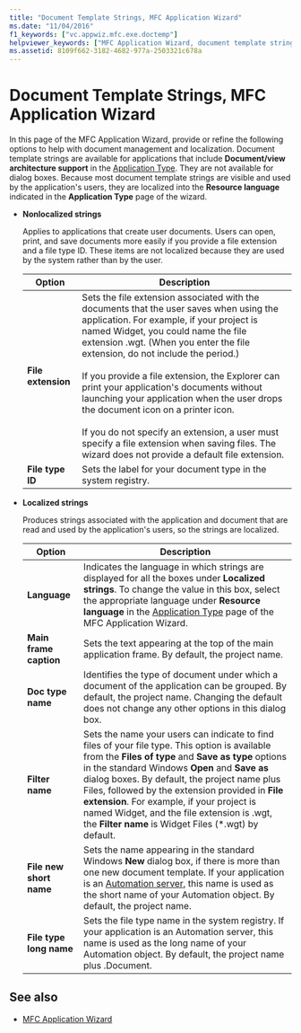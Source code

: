 ```yaml
---
title: "Document Template Strings, MFC Application Wizard"
ms.date: "11/04/2016"
f1_keywords: ["vc.appwiz.mfc.exe.doctemp"]
helpviewer_keywords: ["MFC Application Wizard, document template strings"]
ms.assetid: 8109f662-3182-4682-977a-2503321c678a
---
```

# Document Template Strings, MFC Application Wizard

In this page of the MFC Application Wizard, provide or refine the following options to help with document management and localization. Document template strings are available for applications that include **Document/view architecture support** in the [Application Type](../../mfc/reference/application-type-mfc-application-wizard.md). They are not available for dialog boxes. Because most document template strings are visible and used by the application's users, they are localized into the **Resource language** indicated in the **Application Type** page of the wizard.

- **Nonlocalized strings**

   Applies to applications that create user documents. Users can open, print, and save documents more easily if you provide a file extension and a file type ID. These items are not localized because they are used by the system rather than by the user.

   |Option|Description|
   |------------|-----------------|
   |**File extension**|Sets the file extension associated with the documents that the user saves when using the application. For example, if your project is named Widget, you could name the file extension .wgt. (When you enter the file extension, do not include the period.)<br /><br /> If you provide a file extension, the Explorer can print your application's documents without launching your application when the user drops the document icon on a printer icon.<br /><br /> If you do not specify an extension, a user must specify a file extension when saving files. The wizard does not provide a default file extension.|
   |**File type ID**|Sets the label for your document type in the system registry.|

- **Localized strings**

   Produces strings associated with the application and document that are read and used by the application's users, so the strings are localized.

   |Option|Description|
   |------------|-----------------|
   |**Language**|Indicates the language in which strings are displayed for all the boxes under **Localized strings**. To change the value in this box, select the appropriate language under **Resource language** in the [Application Type](../../mfc/reference/application-type-mfc-application-wizard.md) page of the MFC Application Wizard.|
   |**Main frame caption**|Sets the text appearing at the top of the main application frame. By default, the project name.|
   |**Doc type name**|Identifies the type of document under which a document of the application can be grouped. By default, the project name. Changing the default does not change any other options in this dialog box.|
   |**Filter name**|Sets the name your users can indicate to find files of your file type. This option is available from the **Files of type** and **Save as type** options in the standard Windows **Open** and **Save as** dialog boxes. By default, the project name plus Files, followed by the extension provided in **File extension**. For example, if your project is named Widget, and the file extension is .wgt, the **Filter name** is Widget Files (*.wgt) by default.|
   |**File new short name**|Sets the name appearing in the standard Windows **New** dialog box, if there is more than one new document template. If your application is an [Automation server](../../mfc/automation-servers.md), this name is used as the short name of your Automation object. By default, the project name.|
   |**File type long name**|Sets the file type name in the system registry. If your application is an Automation server, this name is used as the long name of your Automation object. By default, the project name plus .Document.|

## See also

- [MFC Application Wizard](../../mfc/reference/mfc-application-wizard.md)
